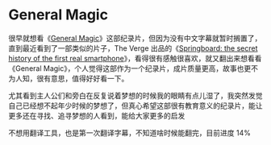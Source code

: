 # General Magic
很早就想看《[General Magic](https://movie.douban.com/subject/27073244/)》这部纪录片，但因为没有中文字幕就暂时搁置了，直到最近看到了一部类似的片子，The Verge 出品的《[Springboard: the secret history of the first real smartphone](https://www.youtube.com/watch?v=b9_Vh9h3Ohw)》，看得很有感触很喜欢，就又翻出来想看看《General Magic》，个人觉得这部作为一个纪录片，成片质量更高，故事也更不为人知，很有意思，值得好好看一下。

尤其看到主人公们和旁白在反复说着梦想的时候我的眼睛有点儿湿了，我突然发觉自己已经想不起年少时候的梦想了，但真心希望这部很有教育意义的纪录片，能让更多还在寻找、追寻梦想的人看到，能给大家更多的启发

不想用翻译工具，也是第一次翻译字幕，不知道啥时候能翻完，目前进度 14%